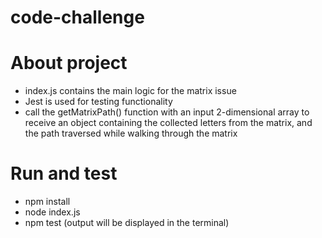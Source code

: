 # code-challenge

# About project

- index.js contains the main logic for the matrix issue
- Jest is used for testing functionality
- call the getMatrixPath() function with an input 2-dimensional array to receive an object containing the collected letters from the matrix, and the path traversed while walking through the matrix

# Run and test

- npm install
- node index.js
- npm test (output will be displayed in the terminal)